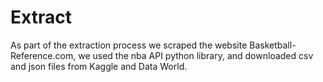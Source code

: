 # Extract

As part of the extraction process we scraped the website Basketball-Reference.com, we used the nba API python library, and downloaded csv and json files from Kaggle and Data World.

